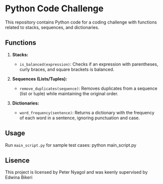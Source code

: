 # Python Code Challenge

This repository contains Python code for a coding challenge with functions related to stacks, sequences, and dictionaries.

## Functions

1. **Stacks:**
   - `is_balanced(expression)`: Checks if an expression with parentheses, curly braces, and square brackets is balanced.

2. **Sequences (Lists/Tuples):**
   - `remove_duplicates(sequence)`: Removes duplicates from a sequence (list or tuple) while maintaining the original order.

3. **Dictionaries:**
   - `word_frequency(sentence)`: Returns a dictionary with the frequency of each word in a sentence, ignoring punctuation and case.

## Usage

Run `main_script.py` for sample test cases: python main_script.py

## Lisence
This project is licensed by Peter Nyagol and was keenly supervised by Edwina Bikeri
